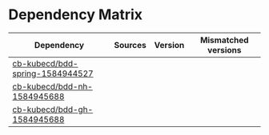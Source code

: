 # Dependency Matrix

Dependency | Sources | Version | Mismatched versions
---------- | ------- | ------- | -------------------
[cb-kubecd/bdd-spring-1584944527](https://github.com/cb-kubecd/bdd-spring-1584944527.git) |  | []() | 
[cb-kubecd/bdd-nh-1584945688](https://github.com/cb-kubecd/bdd-nh-1584945688.git) |  | []() | 
[cb-kubecd/bdd-gh-1584945688](https://github.com/cb-kubecd/bdd-gh-1584945688.git) |  | []() | 
